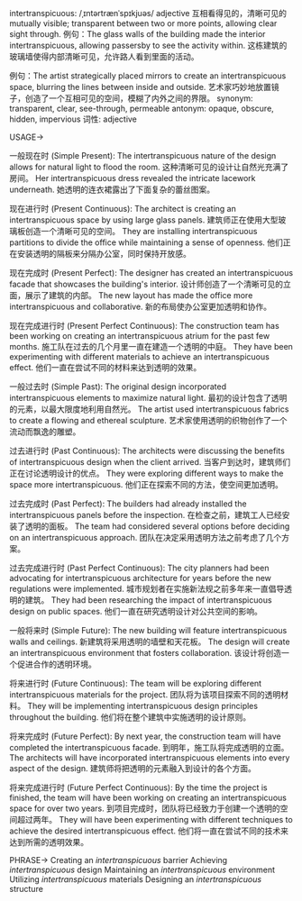 intertranspicuous: /ˌɪntərtrænˈspɪkjuəs/
adjective
互相看得见的，清晰可见的
mutually visible; transparent between two or more points, allowing clear sight through.
例句：The glass walls of the building made the interior intertranspicuous, allowing passersby to see the activity within.  这栋建筑的玻璃墙使得内部清晰可见，允许路人看到里面的活动。

例句：The artist strategically placed mirrors to create an intertranspicuous space, blurring the lines between inside and outside. 艺术家巧妙地放置镜子，创造了一个互相可见的空间，模糊了内外之间的界限。
synonym: transparent, clear, see-through, permeable
antonym: opaque, obscure, hidden, impervious
词性: adjective


USAGE->

一般现在时 (Simple Present):
The intertranspicuous nature of the design allows for natural light to flood the room.  这种清晰可见的设计让自然光充满了房间。
Her intertranspicuous dress revealed the intricate lacework underneath.  她透明的连衣裙露出了下面复杂的蕾丝图案。


现在进行时 (Present Continuous):
The architect is creating an intertranspicuous space by using large glass panels.  建筑师正在使用大型玻璃板创造一个清晰可见的空间。
They are installing intertranspicuous partitions to divide the office while maintaining a sense of openness.  他们正在安装透明的隔板来分隔办公室，同时保持开放感。


现在完成时 (Present Perfect):
The designer has created an intertranspicuous facade that showcases the building's interior.  设计师创造了一个清晰可见的立面，展示了建筑的内部。
The new layout has made the office more intertranspicuous and collaborative.  新的布局使办公室更加透明和协作。


现在完成进行时 (Present Perfect Continuous):
The construction team has been working on creating an intertranspicuous atrium for the past few months.  施工队在过去的几个月里一直在建造一个透明的中庭。
They have been experimenting with different materials to achieve an intertranspicuous effect.  他们一直在尝试不同的材料来达到透明的效果。


一般过去时 (Simple Past):
The original design incorporated intertranspicuous elements to maximize natural light.  最初的设计包含了透明的元素，以最大限度地利用自然光。
The artist used intertranspicuous fabrics to create a flowing and ethereal sculpture.  艺术家使用透明的织物创作了一个流动而飘逸的雕塑。


过去进行时 (Past Continuous):
The architects were discussing the benefits of intertranspicuous design when the client arrived.  当客户到达时，建筑师们正在讨论透明设计的优点。
They were exploring different ways to make the space more intertranspicuous.  他们正在探索不同的方法，使空间更加透明。


过去完成时 (Past Perfect):
The builders had already installed the intertranspicuous panels before the inspection.  在检查之前，建筑工人已经安装了透明的面板。
The team had considered several options before deciding on an intertranspicuous approach.  团队在决定采用透明方法之前考虑了几个方案。


过去完成进行时 (Past Perfect Continuous):
The city planners had been advocating for intertranspicuous architecture for years before the new regulations were implemented.  城市规划者在实施新法规之前多年来一直倡导透明的建筑。
They had been researching the impact of intertranspicuous design on public spaces.  他们一直在研究透明设计对公共空间的影响。


一般将来时 (Simple Future):
The new building will feature intertranspicuous walls and ceilings.  新建筑将采用透明的墙壁和天花板。
The design will create an intertranspicuous environment that fosters collaboration.  该设计将创造一个促进合作的透明环境。


将来进行时 (Future Continuous):
The team will be exploring different intertranspicuous materials for the project.  团队将为该项目探索不同的透明材料。
They will be implementing intertranspicuous design principles throughout the building.  他们将在整个建筑中实施透明的设计原则。


将来完成时 (Future Perfect):
By next year, the construction team will have completed the intertranspicuous facade.  到明年，施工队将完成透明的立面。
The architects will have incorporated intertranspicuous elements into every aspect of the design.  建筑师将把透明的元素融入到设计的各个方面。


将来完成进行时 (Future Perfect Continuous):
By the time the project is finished, the team will have been working on creating an intertranspicuous space for over two years.  到项目完成时，团队将已经致力于创建一个透明的空间超过两年。
They will have been experimenting with different techniques to achieve the desired intertranspicuous effect.  他们将一直在尝试不同的技术来达到所需的透明效果。


PHRASE->
Creating an *intertranspicuous* barrier
Achieving *intertranspicuous* design
Maintaining an *intertranspicuous* environment
Utilizing *intertranspicuous* materials
Designing an *intertranspicuous* structure
